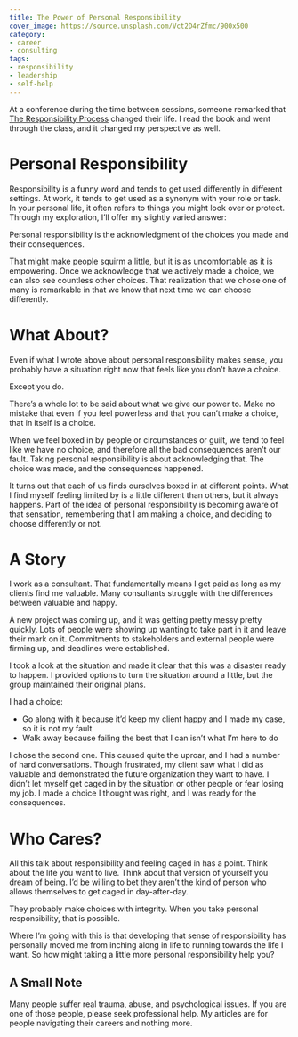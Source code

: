 ```yaml
---
title: The Power of Personal Responsibility
cover_image: https://source.unsplash.com/Vct2D4rZfmc/900x500
category:
- career
- consulting
tags:
- responsibility
- leadership
- self-help
---
```

At a conference during the time between sessions, someone remarked that [The Responsibility Process](https://responsibility.com/responsibility-process/) changed their life. I read the book and went through the class, and it changed my perspective as well.

# Personal Responsibility

Responsibility is a funny word and tends to get used differently in different settings. At work, it tends to get used as a synonym with your role or task. In your personal life, it often refers to things you might look over or protect. Through my exploration, I’ll offer my slightly varied answer:

Personal responsibility is the acknowledgment of the choices you made and their consequences.

That might make people squirm a little, but it is as uncomfortable as it is empowering. Once we acknowledge that we actively made a choice, we can also see countless other choices. That realization that we chose one of many is remarkable in that we know that next time we can choose differently.

# What About?

Even if what I wrote above about personal responsibility makes sense, you probably have a situation right now that feels like you don’t have a choice.

Except you do.

There’s a whole lot to be said about what we give our power to. Make no mistake that even if you feel powerless and that you can’t make a choice, that in itself is a choice.

When we feel boxed in by people or circumstances or guilt, we tend to feel like we have no choice, and therefore all the bad consequences aren’t our fault. Taking personal responsibility is about acknowledging that. The choice was made, and the consequences happened.

It turns out that each of us finds ourselves boxed in at different points. What I find myself feeling limited by is a little different than others, but it always happens. Part of the idea of personal responsibility is becoming aware of that sensation, remembering that I am making a choice, and deciding to choose differently or not.

# A Story

I work as a consultant. That fundamentally means I get paid as long as my clients find me valuable. Many consultants struggle with the differences between valuable and happy.

A new project was coming up, and it was getting pretty messy pretty quickly. Lots of people were showing up wanting to take part in it and leave their mark on it. Commitments to stakeholders and external people were firming up, and deadlines were established.

I took a look at the situation and made it clear that this was a disaster ready to happen. I provided options to turn the situation around a little, but the group maintained their original plans.

I had a choice:

- Go along with it because it’d keep my client happy and I made my case, so it is not my fault
- Walk away because failing the best that I can isn’t what I’m here to do

I chose the second one. This caused quite the uproar, and I had a number of hard conversations. Though frustrated, my client saw what I did as valuable and demonstrated the future organization they want to have. I didn’t let myself get caged in by the situation or other people or fear losing my job. I made a choice I thought was right, and I was ready for the consequences. 

# Who Cares?

All this talk about responsibility and feeling caged in has a point. Think about the life you want to live. Think about that version of yourself you dream of being. I’d be willing to bet they aren’t the kind of person who allows themselves to get caged in day-after-day.

They probably make choices with integrity. When you take personal responsibility, that is possible.

Where I’m going with this is that developing that sense of responsibility has personally moved me from inching along in life to running towards the life I want. So how might taking a little more personal responsibility help you?

## A Small Note

Many people suffer real trauma, abuse, and psychological issues. If you are one of those people, please seek professional help. My articles are for people navigating their careers and nothing more.
